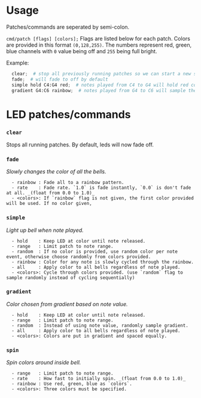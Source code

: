 # Usage
Patches/commands are seperated by semi-colon.

`cmd/patch [flags] [colors];`
Flags are listed below for each patch.
Colors are provided in this format `(0,128,255)`. The numbers represent red, green, blue channels with `0` value being off and `255` being full bright.

Example:
```python
  clear;  # stop all previously running patches so we can start a new set
  fade;  # will fade to off by default
  simple hold C4:G4 red;  # notes played from C4 to G4 will hold red color as long as note held.
  gradient G4:C6 rainbow;  # notes played from G4 to C6 will sample the rainbow and only set the color initially when the note is played.
```

# LED patches/commands

### `clear`
  Stops all running patches. By default, leds will now fade off.

### `fade` 
_Slowly changes the color of all the bells._
```
  - rainbow : Fade all to a rainbow pattern.
  - rate    : Fade rate. `1.0` is fade instantly, `0.0` is don't fade at all. _(float from 0.0 to 1.0)_
  - <colors>: If `rainbow` flag is not given, the first color provided will be used. If no color given, 
```

### `simple`
_Light up bell when note played._
```
  - hold    : Keep LED at color until note released.
  - range   : Limit patch to note range.
  - random  : If no color is provided, use random color per note event, otherwise choose randomly from colors provided.
  - rainbow : Color for any note is slowly cycled through the rainbow.
  - all     : Apply color to all bells regardless of note played.
  - <colors>: Cycle through colors provided. (use `random` flag to sample randomly instead of cycling sequentially)
```

### `gradient`
_Color chosen from gradient based on note value._
```
  - hold    : Keep LED at color until note released.
  - range   : Limit patch to note range.
  - random  : Instead of using note value, randomly sample gradient.
  - all     : Apply color to all bells regardless of note played.
  - <colors>: Colors are put in gradient and spaced equally.
```

### `spin`
_Spin colors around inside bell._
```
  - range   : Limit patch to note range.
  - rate    : How fast to initially spin. _(float from 0.0 to 1.0)_
  - rainbow : Use red, green, blue as `colors`.
  - <colors>: Three colors must be specified. 
```
